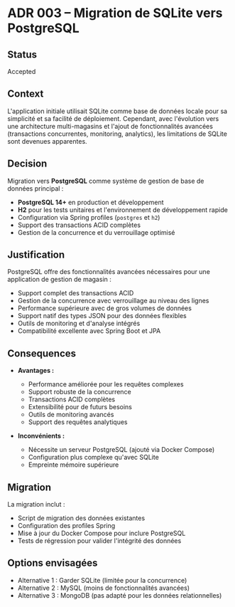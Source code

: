 # ADR 003 – Migration de SQLite vers PostgreSQL

## Status

Accepted

## Context

L'application initiale utilisait SQLite comme base de données locale pour sa simplicité et sa facilité de déploiement. Cependant, avec l'évolution vers une architecture multi-magasins et l'ajout de fonctionnalités avancées (transactions concurrentes, monitoring, analytics), les limitations de SQLite sont devenues apparentes.

## Decision

Migration vers **PostgreSQL** comme système de gestion de base de données principal :

- **PostgreSQL 14+** en production et développement
- **H2** pour les tests unitaires et l'environnement de développement rapide
- Configuration via Spring profiles (`postgres` et `h2`)
- Support des transactions ACID complètes
- Gestion de la concurrence et du verrouillage optimisé

## Justification

PostgreSQL offre des fonctionnalités avancées nécessaires pour une application de gestion de magasin :

- Support complet des transactions ACID
- Gestion de la concurrence avec verrouillage au niveau des lignes
- Performance supérieure avec de gros volumes de données
- Support natif des types JSON pour des données flexibles
- Outils de monitoring et d'analyse intégrés
- Compatibilité excellente avec Spring Boot et JPA

## Consequences

- **Avantages :**
  - Performance améliorée pour les requêtes complexes
  - Support robuste de la concurrence
  - Transactions ACID complètes
  - Extensibilité pour de futurs besoins
  - Outils de monitoring avancés
  - Support des requêtes analytiques

- **Inconvénients :**
  - Nécessite un serveur PostgreSQL (ajouté via Docker Compose)
  - Configuration plus complexe qu'avec SQLite
  - Empreinte mémoire supérieure

## Migration

La migration inclut :

- Script de migration des données existantes
- Configuration des profiles Spring
- Mise à jour du Docker Compose pour inclure PostgreSQL
- Tests de régression pour valider l'intégrité des données

## Options envisagées

- Alternative 1 : Garder SQLite (limitée pour la concurrence)
- Alternative 2 : MySQL (moins de fonctionnalités avancées)
- Alternative 3 : MongoDB (pas adapté pour les données relationnelles)
